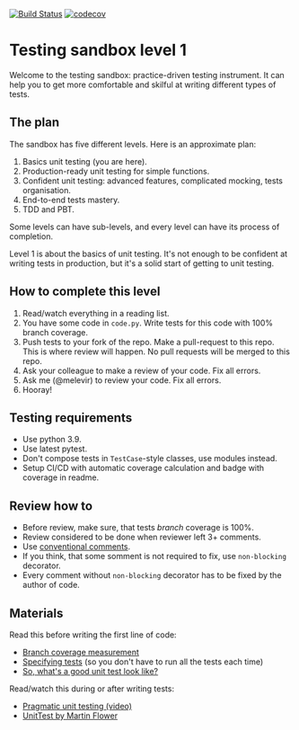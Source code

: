 [![Build Status](https://travis-ci.com/dumbturtle/level_1.svg?branch=main)](https://travis-ci.com/dumbturtle/level_1)
[![codecov](https://codecov.io/gh/dumbturtle/level_1/branch/main/graph/badge.svg?token=N95O21194F)](https://codecov.io/gh/dumbturtle/level_1)

# Testing sandbox level 1

Welcome to the testing sandbox: practice-driven testing instrument.
It can help you to get more comfortable and skilful at writing different
types of tests.

## The plan

The sandbox has five different levels. Here is an approximate plan:

1. Basics unit testing (you are here).
2. Production-ready unit testing for simple functions.
3. Confident unit testing: advanced features, complicated mocking, tests organisation.
4. End-to-end tests mastery.
5. TDD and PBT.

Some levels can have sub-levels, and every level can have its process of completion.

Level 1 is about the basics of unit testing.
It's not enough to be confident at writing tests in production,
but it's a solid start of getting to unit testing.

## How to complete this level

1. Read/watch everything in a reading list.
2. You have some code in `code.py`. Write tests for this code with 100% branch coverage.
3. Push tests to your fork of the repo. Make a pull-request to this repo. This is where review will happen. 
   No pull requests will be merged to this repo.
3. Ask your colleague to make a review of your code. Fix all errors.
4. Ask me (@melevir) to review your code. Fix all errors.
5. Hooray!

## Testing requirements

- Use python 3.9.
- Use latest pytest.
- Don't compose tests in `TestCase`-style classes, use modules instead.
- Setup CI/CD with automatic coverage calculation and badge with coverage in readme.

## Review how to

- Before review, make sure, that tests *branch* coverage is 100%.
- Review considered to be done when reviewer left 3+ comments.
- Use [conventional comments](https://conventionalcomments.org/).
- If you think, that some somment is not required to fix, use `non-blocking` decorator.
- Every comment without `non-blocking` decorator has to be fixed by the author of code.

## Materials

Read this before writing the first line of code:

- [Branch coverage measurement](https://coverage.readthedocs.io/en/coverage-5.5/branch.html)
- [Specifying tests](https://docs.pytest.org/en/stable/usage.html#specifying-tests-selecting-tests) (so you don't have to run all the tests each time)
- [So, what's a good unit test look like?](https://medium.com/chris-nielsen/so-whats-a-good-unit-test-look-like-71f750333ac0)

Read/watch this during or after writing tests:

- [Pragmatic unit testing (video)](https://www.youtube.com/watch?v=5iJWOPaNZDA)
- [UnitTest by Martin Flower](https://martinfowler.com/bliki/UnitTest.html)
